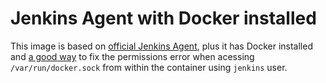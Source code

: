 # Jenkins Agent with Docker installed

This image is based on [official Jenkins Agent](https://hub.docker.com/r/jenkins/slave), plus it has Docker installed and [a good way](https://github.com/sudo-bmitch/jenkins-docker) to fix the permissions error when acessing `/var/run/docker.sock` from within the container using `jenkins` user.
